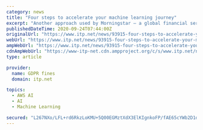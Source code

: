 ```yaml
---
category: news
title: "Four steps to accelerate your machine learning journey"
excerpt: "Another approach used by Morningstar — a global financial services firm — used hands-on training for their employees with AWS DeepRacer to accelerate the application of machine learning across ..."
publishedDateTime: 2020-09-24T07:44:00Z
originalUrl: "https://www.itp.net/news/93915-four-steps-to-accelerate-your-machine-learning-journey"
webUrl: "https://www.itp.net/news/93915-four-steps-to-accelerate-your-machine-learning-journey"
ampWebUrl: "https://www.itp.net/news/93915-four-steps-to-accelerate-your-machine-learning-journey?amp"
cdnAmpWebUrl: "https://www-itp-net.cdn.ampproject.org/c/s/www.itp.net/news/93915-four-steps-to-accelerate-your-machine-learning-journey?amp"
type: article

provider:
  name: GDPR fines
  domain: itp.net

topics:
  - AWS AI
  - AI
  - Machine Learning

secured: "L267NXo/LFL+rd6RkzLoKMU+5Q00EGMztXdX3ElKIgnkoFP/fAE65cYWb2D1dCujBOlvmXfRuQO67AlWf+sTdmT/vCQQ5phd9as7deb6teHTwmePgmqxY0NK8qfYTAe1Umcnm3+xopj2ReTRHeMVq9hQsHVfOVOPDY8UvzQZaCrMECsRB1V9RR66DU2cDYDNgRqKXCut9+7okrt38MhwrmvfWujHl5mTmSASFNGRU3sVgeogTs8eUCgZ1ujXvRYNndHWpOmGT4PHbsZUAL0FRMWBfv44simPr/haILk9tUIMR3bpNZa3MEcfGAE9a2O8M9wdCZrURMOyHhXNRXOqHA7w+RWyZPnVGuD5arh3tMs=;hSIibZdLhapKm2lqBjP7JA=="
---
```



